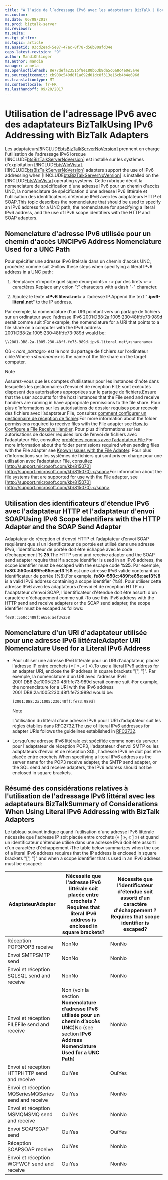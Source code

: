 ```yaml
---
title: "À l’aide de l’adressage IPv6 avec les adaptateurs BizTalk | Documents Microsoft"
ms.custom: 
ms.date: 06/08/2017
ms.prod: biztalk-server
ms.reviewer: 
ms.suite: 
ms.tgt_pltfrm: 
ms.topic: article
ms.assetid: 93cd2ead-5e87-47ac-8f78-d56b80afd34e
caps.latest.revision: "9"
author: MandiOhlinger
ms.author: mandia
manager: anneta
ms.openlocfilehash: 8e77defa2351bf8e180b63b8da5c6a8c4e0e5a4e
ms.sourcegitcommit: cb908c540d8f1a692d01dc8f313e16cb4b4e696d
ms.translationtype: MT
ms.contentlocale: fr-FR
ms.lasthandoff: 09/20/2017
---
```

# <a name="using-ipv6-addressing-with-biztalk-adapters"></a><span data-ttu-id="5a90a-102">Utilisation de l'adressage IPv6 avec des adaptateurs BizTalk</span><span class="sxs-lookup"><span data-stu-id="5a90a-102">Using IPv6 Addressing with BizTalk Adapters</span></span>
<span data-ttu-id="5a90a-103">Les adaptateurs[!INCLUDE[btsBizTalkServerNoVersion](../includes/btsbiztalkservernoversion-md.md)] prennent en charge l'utilisation de l'adressage IPv6 lorsque [!INCLUDE[btsBizTalkServerNoVersion](../includes/btsbiztalkservernoversion-md.md)] est installé sur les systèmes d'exploitation [!INCLUDE[btsWinVista](../includes/btswinvista-md.md)].</span><span class="sxs-lookup"><span data-stu-id="5a90a-103">[!INCLUDE[btsBizTalkServerNoVersion](../includes/btsbiztalkservernoversion-md.md)] adapters support the use of IPv6 addressing when [!INCLUDE[btsBizTalkServerNoVersion](../includes/btsbiztalkservernoversion-md.md)] is installed on the [!INCLUDE[btsWinVista](../includes/btswinvista-md.md)] operating systems.</span></span> <span data-ttu-id="5a90a-104">Cette rubrique décrit la nomenclature de spécification d'une adresse IPv6 pour un chemin d'accès UNC, la nomenclature de spécification d'une adresse IPv6 littérale et l'utilisation des identificateurs d'étendue IPv6 avec les adaptateurs HTTP et SOAP.</span><span class="sxs-lookup"><span data-stu-id="5a90a-104">This topic describes the nomenclature that should be used to specify an IPv6 address for a UNC path, the nomenclature for specifying a literal IPv6 address, and the use of IPv6 scope identifiers with the HTTP and SOAP adapters.</span></span>  
  
## <a name="ipv6-address-nomenclature-used-for-a-unc-path"></a><span data-ttu-id="5a90a-105">Nomenclature d'adresse IPv6 utilisée pour un chemin d'accès UNC</span><span class="sxs-lookup"><span data-stu-id="5a90a-105">IPv6 Address Nomenclature Used for a UNC Path</span></span>  
 <span data-ttu-id="5a90a-106">Pour spécifier une adresse IPv6 littérale dans un chemin d'accès UNC, procédez comme suit :</span><span class="sxs-lookup"><span data-stu-id="5a90a-106">Follow these steps when specifying a literal IPv6 address in a UNC path:</span></span>  
  
1.  <span data-ttu-id="5a90a-107">Remplacer n’importe quel signe deux-points « : » par des tirets «- » caractères.</span><span class="sxs-lookup"><span data-stu-id="5a90a-107">Replace any colon ":" characters with a dash "-" character.</span></span>  
  
2.  <span data-ttu-id="5a90a-108">Ajoutez le texte «**IPv6 literal.net**» à l’adresse IP.</span><span class="sxs-lookup"><span data-stu-id="5a90a-108">Append the text "**.ipv6-literal.net**" to the IP address.</span></span>  
  
 <span data-ttu-id="5a90a-109">Par exemple, la nomenclature d'un URI pointant vers un partage de fichiers sur un ordinateur avec l'adresse IPv6 2001:DB8:2a:1005:230:48ff:fe73:989d serait comme suit :</span><span class="sxs-lookup"><span data-stu-id="5a90a-109">For example, the nomenclature for a URI that points to a file share on a computer with the IPv6 address 2001:DB8:2a:1005:230:48ff:fe73:989d would be:</span></span>  
  
```  
\\2001-DB8-2a-1005-230-48ff-fe73-989d.ipv6-literal.net\<sharename>  
```  
  
 <span data-ttu-id="5a90a-110">Où \< *nom_partage*> est le nom du partage de fichiers sur l’ordinateur cible.</span><span class="sxs-lookup"><span data-stu-id="5a90a-110">Where \<*sharename*> is the name of the file share on the target computer.</span></span>  
  
> [!NOTE]
>  <span data-ttu-id="5a90a-111">Assurez-vous que les comptes d'utilisateur pour les instances d'hôte dans lesquelles les gestionnaires d'envoi et de réception FILE sont exécutés disposent des autorisations appropriées sur le partage de fichiers.</span><span class="sxs-lookup"><span data-stu-id="5a90a-111">Ensure that the user accounts for the host instances that the File send and receive handlers are running in have appropriate permissions to the file share.</span></span> <span data-ttu-id="5a90a-112">Pour plus d’informations sur les autorisations de dossier requises pour recevoir des fichiers avec l’adaptateur File, consultez [comment configurer un gestionnaire de réception de fichier](http://msdn.microsoft.com/library/68333bb6-d79b-4a82-9742-230f62d535c4).</span><span class="sxs-lookup"><span data-stu-id="5a90a-112">For more information about the folder permissions required to receive files with the File adapter see [How to Configure a File Receive Handler](http://msdn.microsoft.com/library/68333bb6-d79b-4a82-9742-230f62d535c4).</span></span> <span data-ttu-id="5a90a-113">Pour plus d’informations sur les autorisations de dossier requises lors de l’envoi de fichiers avec l’adaptateur File, consultez [problèmes connus avec l’adaptateur File](../core/known-issues-with-the-file-adapter.md).</span><span class="sxs-lookup"><span data-stu-id="5a90a-113">For more information about the folder permissions required when sending files with the File adapter see [Known Issues with the File Adapter](../core/known-issues-with-the-file-adapter.md).</span></span> <span data-ttu-id="5a90a-114">Pour plus d’informations sur les systèmes de fichiers qui sont pris en charge pour une utilisation avec l’adaptateur File, consultez [http://support.microsoft.com/kb/815070](http://support.microsoft.com/kb/815070).</span><span class="sxs-lookup"><span data-stu-id="5a90a-114">For information about the file systems that are supported for use with the File adapter, see [http://support.microsoft.com/kb/815070](http://support.microsoft.com/kb/815070).</span></span>  
  
## <a name="using-ipv6-scope-identifiers-with-the-http-adapter-and-the-soap-send-adapter"></a><span data-ttu-id="5a90a-115">Utilisation des identificateurs d'étendue IPv6 avec l'adaptateur HTTP et l'adaptateur d'envoi SOAP</span><span class="sxs-lookup"><span data-stu-id="5a90a-115">Using IPv6 Scope Identifiers with the HTTP Adapter and the SOAP Send Adapter</span></span>  
 <span data-ttu-id="5a90a-116">Adaptateur de réception et d’envoi HTTP et l’adaptateur d’envoi SOAP requièrent que si un identificateur de portée est utilisé dans une adresse IPv6, l’identificateur de portée doit être échappé avec le code d’échappement **% 25**.</span><span class="sxs-lookup"><span data-stu-id="5a90a-116">The HTTP send and receive adapter and the SOAP send adapter require that if a scope identifier is used in an IPv6 address, the scope identifier must be escaped with the escape code **%25**.</span></span> <span data-ttu-id="5a90a-117">Par exemple, **fe80::550c:489f:e65e:aef3 %8** est une adresse IPv6 valide contenant un identificateur de portée (%8).</span><span class="sxs-lookup"><span data-stu-id="5a90a-117">For example, **fe80::550c:489f:e65e:aef3%8** is a valid IPv6 address containing a scope identifier (%8).</span></span> <span data-ttu-id="5a90a-118">Pour utiliser cette adresse IPv6 avec les adaptateurs d'envoi et de réception HTTP ou l'adaptateur d'envoi SOAP, l'identificateur d'étendue doit être assorti d'un caractère d'échappement comme suit :</span><span class="sxs-lookup"><span data-stu-id="5a90a-118">To use this IPv6 address with the HTTP send and receive adapters or the SOAP send adapter, the scope identifier must be escaped as follows:</span></span>  
  
```  
fe80::550c:489f:e65e:aef3%258  
```  
  
## <a name="adapter-uri-nomenclature-used-for-a-literal-ipv6-address"></a><span data-ttu-id="5a90a-119">Nomenclature d'un URI d'adaptateur utilisée pour une adresse IPv6 littérale</span><span class="sxs-lookup"><span data-stu-id="5a90a-119">Adapter URI Nomenclature Used for a Literal IPv6 Address</span></span>  
  
-   <span data-ttu-id="5a90a-120">Pour utiliser une adresse IPv6 littérale pour un URI d'adaptateur, placez l'adresse IP entre crochets (« [ », « ] »).</span><span class="sxs-lookup"><span data-stu-id="5a90a-120">To use a literal IPv6 address for an adapter URI, enclose the IP address in square brackets "[", "]".</span></span> <span data-ttu-id="5a90a-121">Par exemple, la nomenclature d'un URI avec l'adresse IPv6 2001:DB8:2a:1005:230:48ff:fe73:989d serait comme suit :</span><span class="sxs-lookup"><span data-stu-id="5a90a-121">For example, the nomenclature for a URI with the IPv6 address 2001:DB8:2a:1005:230:48ff:fe73:989d would be:</span></span>  
  
    ```  
    [2001:DB8:2a:1005:230:48ff:fe73:989d]  
    ```  
  
    > [!NOTE]
    >  <span data-ttu-id="5a90a-122">L’utilisation du littéral d’une adresse IPv6 pour l’URI d’adaptateur suit les règles établies dans [RFC2732](http://go.microsoft.com/fwlink/?LinkId=90375).</span><span class="sxs-lookup"><span data-stu-id="5a90a-122">The use of literal IPv6 addresses for adapter URIs follows the guidelines established in [RFC2732](http://go.microsoft.com/fwlink/?LinkId=90375).</span></span>  
  
-   <span data-ttu-id="5a90a-123">Lorsqu'une adresse IPv6 littérale est spécifiée comme nom du serveur pour l'adaptateur de réception POP3, l'adaptateur d'envoi SMTP ou les adaptateurs d'envoi et de réception SQL, l'adresse IPv6 ne doit pas être placée entre crochets.</span><span class="sxs-lookup"><span data-stu-id="5a90a-123">When specifying a literal IPv6 address as the server name for the POP3 receive adapter, the SMTP send adapter, or the SQL send and receive adapters, the IPv6 address should not be enclosed in square brackets.</span></span>  
  
## <a name="summary-of-considerations-when-using-literal-ipv6-addressing-with-biztalk-adapters"></a><span data-ttu-id="5a90a-124">Résumé des considérations relatives à l'utilisation de l'adressage IPv6 littéral avec les adaptateurs BizTalk</span><span class="sxs-lookup"><span data-stu-id="5a90a-124">Summary of Considerations When Using Literal IPv6 Addressing with BizTalk Adapters</span></span>  
 <span data-ttu-id="5a90a-125">Le tableau suivant indique quand l'utilisation d'une adresse IPv6 littérale nécessite que l'adresse IP soit placée entre crochets (« [ », « ] ») et quand un identificateur d'étendue utilisé dans une adresse IPv6 doit être assorti d'un caractère d'échappement :</span><span class="sxs-lookup"><span data-stu-id="5a90a-125">The table below summarizes when the use of a literal IPv6 address requires that the IP address is enclosed in square brackets "[", "]" and when a scope identifier that is used in an IPv6 address must be escaped:</span></span>  
  
|<span data-ttu-id="5a90a-126">Adaptateur</span><span class="sxs-lookup"><span data-stu-id="5a90a-126">Adapter</span></span>|<span data-ttu-id="5a90a-127">Nécessite que l'adresse IPv6 littérale soit placée entre crochets ?</span><span class="sxs-lookup"><span data-stu-id="5a90a-127">Requires that literal IPv6 address is enclosed in square brackets?</span></span>|<span data-ttu-id="5a90a-128">Nécessite que l'identificateur d'étendue soit assorti d'un caractère d'échappement ?</span><span class="sxs-lookup"><span data-stu-id="5a90a-128">Requires that scope identifier is escaped?</span></span>|  
|-------------|------------------------------------------------------------------------|------------------------------------------------|  
|<span data-ttu-id="5a90a-129">Réception POP3</span><span class="sxs-lookup"><span data-stu-id="5a90a-129">POP3 receive</span></span>|<span data-ttu-id="5a90a-130">Non</span><span class="sxs-lookup"><span data-stu-id="5a90a-130">No</span></span>|<span data-ttu-id="5a90a-131">Non</span><span class="sxs-lookup"><span data-stu-id="5a90a-131">No</span></span>|  
|<span data-ttu-id="5a90a-132">Envoi SMTP</span><span class="sxs-lookup"><span data-stu-id="5a90a-132">SMTP send</span></span>|<span data-ttu-id="5a90a-133">Non</span><span class="sxs-lookup"><span data-stu-id="5a90a-133">No</span></span>|<span data-ttu-id="5a90a-134">Non</span><span class="sxs-lookup"><span data-stu-id="5a90a-134">No</span></span>|  
|<span data-ttu-id="5a90a-135">Envoi et réception SQL</span><span class="sxs-lookup"><span data-stu-id="5a90a-135">SQL send and receive</span></span>|<span data-ttu-id="5a90a-136">Non</span><span class="sxs-lookup"><span data-stu-id="5a90a-136">No</span></span>|<span data-ttu-id="5a90a-137">Non</span><span class="sxs-lookup"><span data-stu-id="5a90a-137">No</span></span>|  
|<span data-ttu-id="5a90a-138">Envoi et réception FILE</span><span class="sxs-lookup"><span data-stu-id="5a90a-138">File send and receive</span></span>|<span data-ttu-id="5a90a-139">Non (voir la section **Nomenclature d’adresse IPv6 utilisée pour un chemin d’accès UNC**)</span><span class="sxs-lookup"><span data-stu-id="5a90a-139">No (see section **IPv6 Address Nomenclature Used for a UNC Path**)</span></span>|<span data-ttu-id="5a90a-140">Non</span><span class="sxs-lookup"><span data-stu-id="5a90a-140">No</span></span>|  
|<span data-ttu-id="5a90a-141">Envoi et réception HTTP</span><span class="sxs-lookup"><span data-stu-id="5a90a-141">HTTP send and receive</span></span>|<span data-ttu-id="5a90a-142">Oui</span><span class="sxs-lookup"><span data-stu-id="5a90a-142">Yes</span></span>|<span data-ttu-id="5a90a-143">Oui</span><span class="sxs-lookup"><span data-stu-id="5a90a-143">Yes</span></span>|  
|<span data-ttu-id="5a90a-144">Envoi et réception MQSeries</span><span class="sxs-lookup"><span data-stu-id="5a90a-144">MQSeries send and receive</span></span>|<span data-ttu-id="5a90a-145">Oui</span><span class="sxs-lookup"><span data-stu-id="5a90a-145">Yes</span></span>|<span data-ttu-id="5a90a-146">Non</span><span class="sxs-lookup"><span data-stu-id="5a90a-146">No</span></span>|  
|<span data-ttu-id="5a90a-147">Envoi et réception MSMQ</span><span class="sxs-lookup"><span data-stu-id="5a90a-147">MSMQ send and receive</span></span>|<span data-ttu-id="5a90a-148">Oui</span><span class="sxs-lookup"><span data-stu-id="5a90a-148">Yes</span></span>|<span data-ttu-id="5a90a-149">Non</span><span class="sxs-lookup"><span data-stu-id="5a90a-149">No</span></span>|  
|<span data-ttu-id="5a90a-150">Envoi SOAP</span><span class="sxs-lookup"><span data-stu-id="5a90a-150">SOAP send</span></span>|<span data-ttu-id="5a90a-151">Oui</span><span class="sxs-lookup"><span data-stu-id="5a90a-151">Yes</span></span>|<span data-ttu-id="5a90a-152">Oui</span><span class="sxs-lookup"><span data-stu-id="5a90a-152">Yes</span></span>|  
|<span data-ttu-id="5a90a-153">Réception SOAP</span><span class="sxs-lookup"><span data-stu-id="5a90a-153">SOAP receive</span></span>|<span data-ttu-id="5a90a-154">Oui</span><span class="sxs-lookup"><span data-stu-id="5a90a-154">Yes</span></span>|<span data-ttu-id="5a90a-155">Non</span><span class="sxs-lookup"><span data-stu-id="5a90a-155">No</span></span>|  
|<span data-ttu-id="5a90a-156">Envoi et réception WCF</span><span class="sxs-lookup"><span data-stu-id="5a90a-156">WCF send and receive</span></span>|<span data-ttu-id="5a90a-157">Oui</span><span class="sxs-lookup"><span data-stu-id="5a90a-157">Yes</span></span>|<span data-ttu-id="5a90a-158">Non</span><span class="sxs-lookup"><span data-stu-id="5a90a-158">No</span></span>|